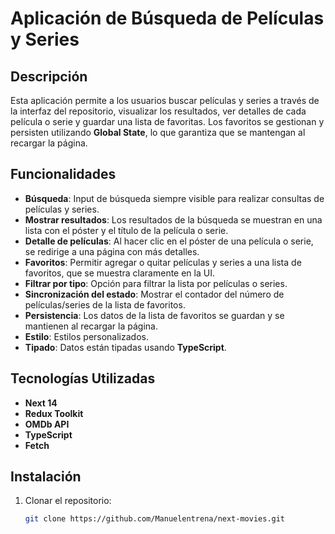 # Aplicación de Búsqueda de Películas y Series

## Descripción

Esta aplicación permite a los usuarios buscar películas y series a través de la interfaz del repositorio, visualizar los resultados, ver detalles de cada película o serie y guardar una lista de favoritas. Los favoritos se gestionan y persisten utilizando **Global State**, lo que garantiza que se mantengan al recargar la página.

## Funcionalidades

- **Búsqueda**: Input de búsqueda siempre visible para realizar consultas de películas y series.
- **Mostrar resultados**: Los resultados de la búsqueda se muestran en una lista con el póster y el título de la película o serie.
- **Detalle de películas**: Al hacer clic en el póster de una película o serie, se redirige a una página con más detalles.
- **Favoritos**: Permitir agregar o quitar películas y series a una lista de favoritos, que se muestra claramente en la UI.
- **Filtrar por tipo**: Opción para filtrar la lista por películas o series.
- **Sincronización del estado**: Mostrar el contador del número de películas/series de la lista de favoritos.
- **Persistencia**: Los datos de la lista de favoritos se guardan y se mantienen al recargar la página.
- **Estilo**: Estilos personalizados.
- **Tipado**: Datos están tipadas usando **TypeScript**.

## Tecnologías Utilizadas

- **Next 14**
- **Redux Toolkit**
- **OMDb API**
- **TypeScript**
- **Fetch**

## Instalación

1. Clonar el repositorio:
   ```bash
   git clone https://github.com/Manuelentrena/next-movies.git
   ```
